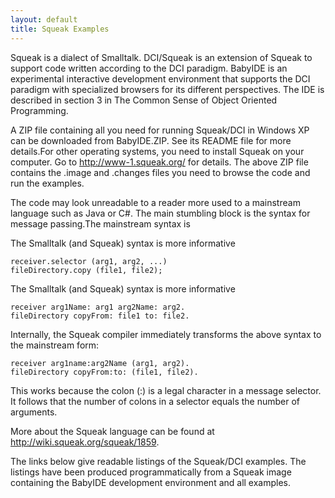 ```yaml
---
layout: default
title: Squeak Examples
---
```


Squeak is a dialect of Smalltalk. DCI/Squeak is an extension of Squeak to support code written according to the DCI paradigm. BabyIDE is an experimental interactive development environment that supports the DCI paradigm with specialized browsers for its different perspectives. The IDE is described in section 3 in The Common Sense of Object Oriented Programming.

A ZIP file containing all you need for running Squeak/DCI in Windows XP can be downloaded from BabyIDE.ZIP. See its README file for more details.For other operating systems, you need to install Squeak on your computer. Go to http://www-1.squeak.org/ for details. The above ZIP file contains the .image and .changes files you need to browse the code and run the examples.

The code may look unreadable to a reader more used to a mainstream language such as Java or C#. The main stumbling block is the syntax for message passing.The mainstream syntax is

The Smalltalk (and Squeak) syntax is more informative

	receiver.selector (arg1, arg2, ...) 
	fileDirectory.copy (file1, file2);

The Smalltalk (and Squeak) syntax is more informative

	receiver arg1Name: arg1 arg2Name: arg2. 
	fileDirectory copyFrom: file1 to: file2.

Internally, the Squeak compiler immediately transforms the above syntax to the mainstream form:

	receiver arg1name:arg2Name (arg1, arg2). 
	fileDirectory copyFrom:to: (file1, file2).

This works because the colon (:) is a legal character in a message selector. It follows that the number of colons in a selector equals the number of arguments.

More about the Squeak language can be found at http://wiki.squeak.org/squeak/1859.

The links below give readable listings of the Squeak/DCI examples.
The listings have been produced programmatically from a Squeak image containing the BabyIDE development environment and all examples.